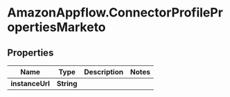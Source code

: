 # AmazonAppflow.ConnectorProfilePropertiesMarketo

## Properties

Name | Type | Description | Notes
------------ | ------------- | ------------- | -------------
**instanceUrl** | **String** |  | 


